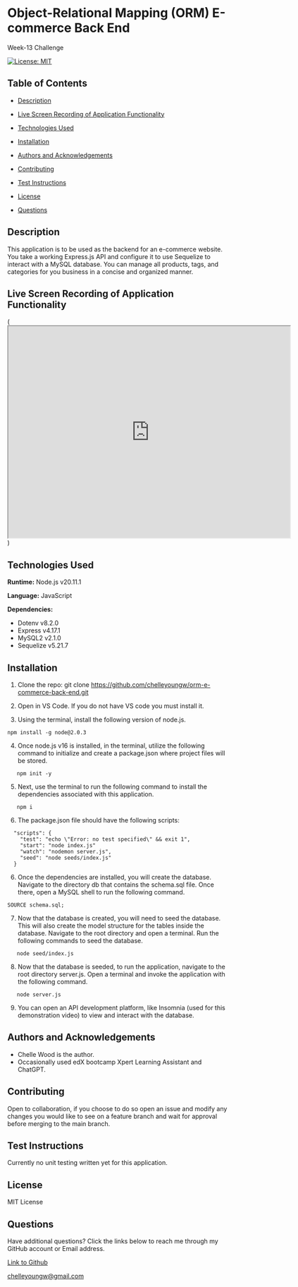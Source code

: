# Object-Relational Mapping (ORM) E-commerce Back End
Week-13 Challenge

[![License: MIT](https://img.shields.io/badge/License-MIT-blue.svg)](https://opensource.org/licenses/MIT)

## Table of Contents

 * [Description](#description)

 * [Live Screen Recording of Application Functionality](#live-screen-recording-of-application-functionality)

 * [Technologies Used](#technologies-used)

 * [Installation](#installation)

 * [Authors and Acknowledgements](#authors-and-acknowledgements)

 * [Contributing](#contributing)

 * [Test Instructions](#test-instructions)

 * [License](#license)

 * [Questions](#questions)

## Description

This application is to be used as the backend for an e-commerce website. You take a working Express.js API and configure it to use Sequelize to interact with a MySQL database. You can manage all products, tags, and categories for you business in a concise and organized manner. 

## Live Screen Recording of Application Functionality

(<iframe src="https://drive.google.com/file/d/1gTwoiQUMLh4eKgdcF_lkrZJUPoxRVds5/preview" width="640" height="480"></iframe>)


## Technologies Used

**Runtime:** Node.js v20.11.1

**Language:** JavaScript

**Dependencies:**

- Dotenv v8.2.0
- Express v4.17.1
- MySQL2 v2.1.0
- Sequelize v5.21.7

## Installation

1. Clone the repo:
   git clone https://github.com/chelleyoungw/orm-e-commerce-back-end.git

2. Open in VS Code. If you do not have VS code you must install it.

3. Using the terminal, install the following version of node.js.
```
npm install -g node@2.0.3
```
4. Once node.js v16 is installed, in the terminal, utilize the following command to initialize and create a package.json where project files will be stored.
```
   npm init -y 
```

5. Next, use the terminal to run the following command to install the dependencies associated with this application.
```
   npm i
```
6. The package.json file should have the following scripts:
```
  "scripts": {
    "test": "echo \"Error: no test specified\" && exit 1",
    "start": "node index.js"
    "watch": "nodemon server.js",
    "seed": "node seeds/index.js"
  }
```
6. Once the dependencies are installed, you will create the database. Navigate to the directory db that contains the schema.sql file. Once there, open a MySQL shell to run the following command.
```
SOURCE schema.sql;
```
7. Now that the database is created, you will need to seed the database. This will also create the model structure for the tables inside the database. Navigate to the root directory and open a terminal. Run the following commands to seed the database.
```
   node seed/index.js
```
8. Now that the database is seeded, to run the application, navigate to the root directory server.js. Open a terminal and invoke the application with the following command.
```
   node server.js
```
9. You can open an API development platform, like Insomnia (used for this demonstration video) to view and interact with the database.

## Authors and Acknowledgements

- Chelle Wood is the author.
- Occasionally used edX bootcamp Xpert Learning Assistant and ChatGPT. 

## Contributing

Open to collaboration, if you choose to do so open an issue and modify any changes you would like to see on a feature branch and wait for approval before merging to the main branch.

## Test Instructions

Currently no unit testing written yet for this application.

## License

MIT License

## Questions

Have additional questions? Click the links below to reach me through my GitHub account or Email address.

[Link to Github](https://github.com/chelleyoungw)

<a href="mailto:chelleyoungw@gmail.com">chelleyoungw@gmail.com</a>